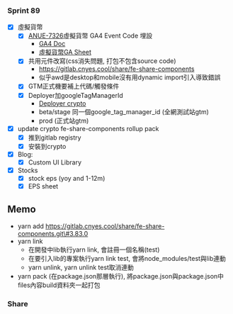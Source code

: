 ### Sprint 89
* [x] 虛擬貨幣
	* [x] [ANUE-7326](https://cnyesrd.atlassian.net/browse/ANUE-7326)虛擬貨幣 GA4 Event Code 埋設
		* [GA4 Doc](https://cnyesrd.atlassian.net/wiki/spaces/PS/pages/2007400449/GA4)
		* [虛擬貨幣GA Sheet](https://docs.google.com/spreadsheets/d/1koB7grGN9jhUV15YgoJMVhZxp41xf6vh0tiZvmFPqEs/edit#gid=163482917)
	* [x] 共用元件改寫(css消失問題, 打包不包含source code)
		 * https://gitlab.cnyes.cool/share/fe-share-components
		* 似乎awd是desktop和mobile沒有用dynamic import引入導致錯誤
	* [x] GTM正式機要補上代碼/觸發條件
	* [x] Deployer加googleTagManagerId
		* [Deployer crypto](https://gitlab.cnyes.cool/deployer/fe-crypto)
		* beta/stage 同一個google_tag_manager_id (全網測試站gtm)
		* prod (正式站gtm)
* [x] update crypto fe-share-components rollup pack
	* [x] 推到gitlab registry
	* [x] 安裝到crypto
* [x] Blog: 
	* [x] Custom UI Library
* [x] Stocks
	* [x] stock eps (yoy and 1-12m) 
	* [x] EPS sheet

## Memo
* yarn add https://gitlab.cnyes.cool/share/fe-share-components.git\#3.83.0
* yarn link
	* 在開發中lib執行yarn link, 會註冊一個名稱(test)
	* 在要引入lib的專案執行yarn link test, 會將node_modules/test與lib連動
	* yarn unlink, yarn unlink test取消連動
* yarn pack (在package.json那層執行), 將package.json與package.json中files內容build資料夾一起打包


### Share